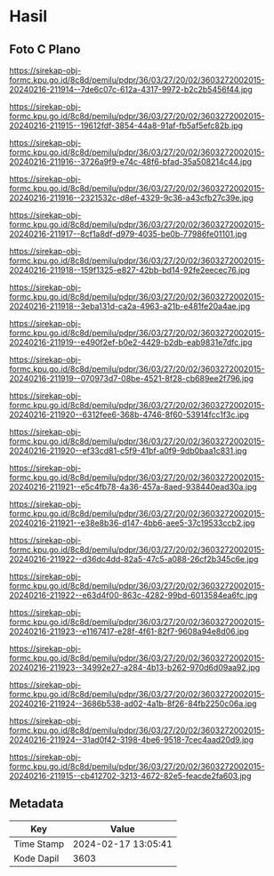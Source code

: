 # Hasil

## Foto C Plano

https://sirekap-obj-formc.kpu.go.id/8c8d/pemilu/pdpr/36/03/27/20/02/3603272002015-20240216-211914--7de6c07c-612a-4317-9972-b2c2b5456f44.jpg

https://sirekap-obj-formc.kpu.go.id/8c8d/pemilu/pdpr/36/03/27/20/02/3603272002015-20240216-211915--19612fdf-3854-44a8-91af-fb5af5efc82b.jpg

https://sirekap-obj-formc.kpu.go.id/8c8d/pemilu/pdpr/36/03/27/20/02/3603272002015-20240216-211916--3726a9f9-e74c-48f6-bfad-35a508214c44.jpg

https://sirekap-obj-formc.kpu.go.id/8c8d/pemilu/pdpr/36/03/27/20/02/3603272002015-20240216-211916--2321532c-d8ef-4329-9c36-a43cfb27c39e.jpg

https://sirekap-obj-formc.kpu.go.id/8c8d/pemilu/pdpr/36/03/27/20/02/3603272002015-20240216-211917--8cf1a8df-d979-4035-be0b-77986fe01101.jpg

https://sirekap-obj-formc.kpu.go.id/8c8d/pemilu/pdpr/36/03/27/20/02/3603272002015-20240216-211918--159f1325-e827-42bb-bd14-92fe2eecec76.jpg

https://sirekap-obj-formc.kpu.go.id/8c8d/pemilu/pdpr/36/03/27/20/02/3603272002015-20240216-211918--3eba131d-ca2a-4963-a21b-e481fe20a4ae.jpg

https://sirekap-obj-formc.kpu.go.id/8c8d/pemilu/pdpr/36/03/27/20/02/3603272002015-20240216-211919--e490f2ef-b0e2-4429-b2db-eab9831e7dfc.jpg

https://sirekap-obj-formc.kpu.go.id/8c8d/pemilu/pdpr/36/03/27/20/02/3603272002015-20240216-211919--070973d7-08be-4521-8f28-cb689ee2f796.jpg

https://sirekap-obj-formc.kpu.go.id/8c8d/pemilu/pdpr/36/03/27/20/02/3603272002015-20240216-211920--6312fee6-368b-4746-8f60-53914fcc1f3c.jpg

https://sirekap-obj-formc.kpu.go.id/8c8d/pemilu/pdpr/36/03/27/20/02/3603272002015-20240216-211920--ef33cd81-c5f9-41bf-a0f9-9db0baa1c831.jpg

https://sirekap-obj-formc.kpu.go.id/8c8d/pemilu/pdpr/36/03/27/20/02/3603272002015-20240216-211921--e5c4fb78-4a36-457a-8aed-938440ead30a.jpg

https://sirekap-obj-formc.kpu.go.id/8c8d/pemilu/pdpr/36/03/27/20/02/3603272002015-20240216-211921--e38e8b36-d147-4bb6-aee5-37c19533ccb2.jpg

https://sirekap-obj-formc.kpu.go.id/8c8d/pemilu/pdpr/36/03/27/20/02/3603272002015-20240216-211922--d36dc4dd-82a5-47c5-a088-26cf2b345c6e.jpg

https://sirekap-obj-formc.kpu.go.id/8c8d/pemilu/pdpr/36/03/27/20/02/3603272002015-20240216-211922--e63d4f00-863c-4282-99bd-6013584ea6fc.jpg

https://sirekap-obj-formc.kpu.go.id/8c8d/pemilu/pdpr/36/03/27/20/02/3603272002015-20240216-211923--e1167417-e28f-4f61-82f7-9608a94e8d06.jpg

https://sirekap-obj-formc.kpu.go.id/8c8d/pemilu/pdpr/36/03/27/20/02/3603272002015-20240216-211923--34992e27-a284-4b13-b262-970d6d09aa92.jpg

https://sirekap-obj-formc.kpu.go.id/8c8d/pemilu/pdpr/36/03/27/20/02/3603272002015-20240216-211924--3686b538-ad02-4a1b-8f26-84fb2250c06a.jpg

https://sirekap-obj-formc.kpu.go.id/8c8d/pemilu/pdpr/36/03/27/20/02/3603272002015-20240216-211924--31ad0f42-3198-4be6-9518-7cec4aad20d9.jpg

https://sirekap-obj-formc.kpu.go.id/8c8d/pemilu/pdpr/36/03/27/20/02/3603272002015-20240216-211915--cb412702-3213-4672-82e5-feacde2fa603.jpg


## Metadata

| Key        | Value               |
| ---------- | ------------------- |
| Time Stamp | 2024-02-17 13:05:41 |
| Kode Dapil | 3603                |



